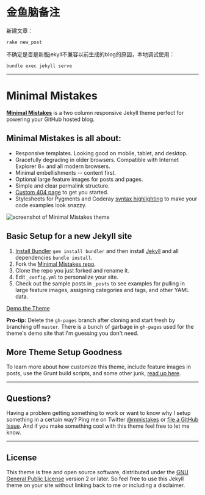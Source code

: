 # 金鱼脑备注 #

新建文章：    

    rake new_post

不确定是否是新版jekyll不兼容以前生成的blog的原因，本地调试使用：

    bundle exec jekyll serve


----------

# Minimal Mistakes

**[Minimal Mistakes](http://mmistakes.github.io/minimal-mistakes)** is a two column responsive Jekyll theme perfect for powering your GitHub hosted blog.

## Minimal Mistakes is all about:

* Responsive templates. Looking good on mobile, tablet, and desktop.
* Gracefully degrading in older browsers. Compatible with Internet Explorer 8+ and all modern browsers. 
* Minimal embellishments -- content first.
* Optional large feature images for posts and pages.
* Simple and clear permalink structure.
* [Custom 404 page](http://mmistakes.github.io/minimal-mistakes/404.html) to get you started.
* Stylesheets for Pygments and Coderay [syntax highlighting](http://mmistakes.github.io/minimal-mistakes/articles/code-highlighting-post/) to make your code examples look snazzy.

![screenshot of Minimal Mistakes theme](http://mmistakes.github.io/minimal-mistakes/images/mm-theme-post-600.jpg)

## Basic Setup for a new Jekyll site

1. [Install Bundler](http://bundler.io) `gem install bundler` and then install [Jekyll](http://jekyllrb.com) and all dependencies `bundle install`.
2. Fork the [Minimal Mistakes repo](http://github.com/mmistakes/minimal-mistakes/fork).
3. Clone the repo you just forked and rename it.
4. Edit `_config.yml` to personalize your site.
5. Check out the sample posts in `_posts` to see examples for pulling in large feature images, assigning categories and tags, and other YAML data.

[Demo the Theme](http://mmistakes.github.io/minimal-mistakes)

**Pro-tip:** Delete the `gh-pages` branch after cloning and start fresh by branching off `master`. There is a bunch of garbage in `gh-pages` used for the theme's demo site that I'm guessing you don't need.

## More Theme Setup Goodness

To learn more about how customize this theme, include feature images in posts, use the Grunt build scripts, and some other junk, [read up here](http://mmistakes.github.io/minimal-mistakes-theme/theme-setup/).


---

## Questions?

Having a problem getting something to work or want to know why I setup something in a certain way? Ping me on Twitter [@mmistakes](http://twitter.com/mmistakes) or [file a GitHub Issue](https://github.com/mmistakes/minimal-mistakes/issues/new). And if you make something cool with this theme feel free to let me know.

---

## License

This theme is free and open source software, distributed under the [GNU General Public License](http://mmistakes.github.io/minimal-mistakes/LICENSE) version 2 or later. So feel free to use this Jekyll theme on your site without linking back to me or including a disclaimer. 
